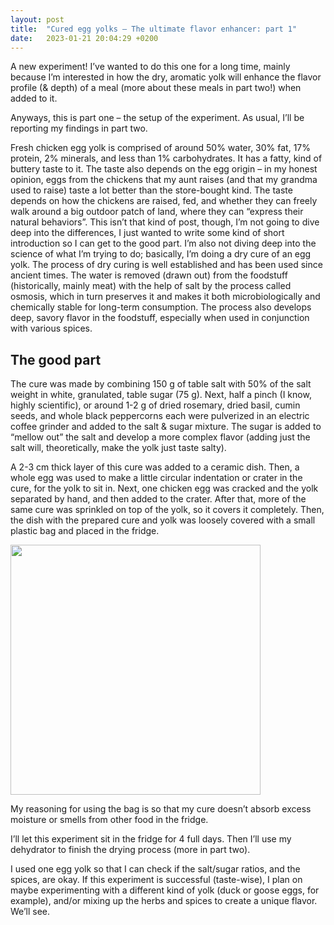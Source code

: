 ```yaml
---
layout: post
title:  "Cured egg yolks – The ultimate flavor enhancer: part 1"
date:   2023-01-21 20:04:29 +0200
---
```

A new experiment! I’ve wanted to do this one for a long time, mainly because I’m interested in how the dry, aromatic yolk will enhance the flavor profile (& depth) of a meal (more about these meals in part two!) when added to it.

Anyways, this is part one – the setup of the experiment. As usual, I’ll be reporting my findings in part two.

Fresh chicken egg yolk is comprised of around 50% water, 30% fat, 17% protein, 2% minerals, and less than 1% carbohydrates. It has a fatty, kind of buttery taste to it. The taste also depends on the egg origin – in my honest opinion, eggs from the chickens that my aunt raises (and that my grandma used to raise) taste a lot better than the store-bought kind. The taste depends on how the chickens are raised, fed, and whether they can freely walk around a big outdoor patch of land, where they can “express their natural behaviors”. This isn’t that kind of post, though, I’m not going to dive deep into the differences, I just wanted to write some kind of short introduction so I can get to the good part. I’m also not diving deep into the science of what I’m trying to do; basically, I’m doing a dry cure of an egg yolk. The process of dry curing is well established and has been used since ancient times. The water is removed (drawn out) from the foodstuff (historically, mainly meat) with the help of salt by the process called osmosis, which in turn preserves it and makes it both microbiologically and chemically stable for long-term consumption. The process also develops deep, savory flavor in the foodstuff, especially when used in conjunction with various spices.

## The good part

The cure was made by combining 150 g of table salt with 50% of the salt weight in white, granulated, table sugar (75 g). Next, half a pinch (I know, highly scientific), or around 1-2 g of dried rosemary, dried basil, cumin seeds, and whole black peppercorns each were pulverized in an electric coffee grinder and added to the salt & sugar mixture. The sugar is added to “mellow out” the salt and develop a more complex flavor (adding just the salt will, theoretically, make the yolk just taste salty).

A 2-3 cm thick layer of this cure was added to a ceramic dish. Then, a whole egg was used to make a little circular indentation or crater in the cure, for the yolk to sit in. Next, one chicken egg was cracked and the yolk separated by hand, and then added to the crater. After that, more of the same cure was sprinkled on top of the yolk, so it covers it completely. Then, the dish with the prepared cure and yolk was loosely covered with a small plastic bag and placed in the fridge. 

<img src = "https://i.imgur.com/t5yL8Pu.jpg" height = "400px" width = "auto">

My reasoning for using the bag is so that my cure doesn’t absorb excess moisture or smells from other food in the fridge.

I’ll let this experiment sit in the fridge for 4 full days. Then I’ll use my dehydrator to finish the drying process (more in part two).

I used one egg yolk so that I can check if the salt/sugar ratios, and the spices, are okay. If this experiment is successful (taste-wise), I plan on maybe experimenting with a different kind of yolk (duck or goose eggs, for example), and/or mixing up the herbs and spices to create a unique flavor. We’ll see.
